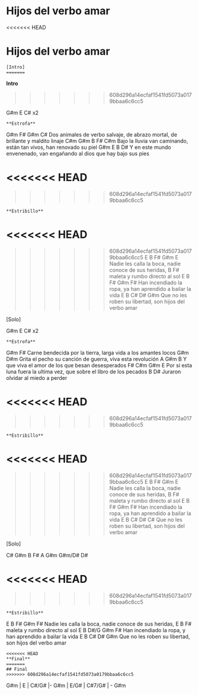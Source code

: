 # Hijos del verbo amar

<<<<<<< HEAD
# Hijos del verbo amar

```
[Intro]
=======
```
**Intro**
>>>>>>> 608d296a14ecfaf1541fd5073a0179bbaa6c6cc5

G#m E C#   x2

```
**Estrofa**
```

G#m                      F#                 G#m                            C#
Dos animales de verbo salvaje, de abrazo mortal, de brillante y maldito linaje
C#m          G#m             B               F#                  C#m
Bajo la lluvia van caminando, están tan vivos, han renovado su piel
              G#m          E                   B                     D#
Y en este mundo envenenado, van engañando al dios que hay bajo sus pies

<<<<<<< HEAD
=======

>>>>>>> 608d296a14ecfaf1541fd5073a0179bbaa6c6cc5
```
**Estribillo**
```

<<<<<<< HEAD
=======

>>>>>>> 608d296a14ecfaf1541fd5073a0179bbaa6c6cc5
E                   B   F#                G#m         E
Nadie les calla la boca, nadie conoce de sus heridas,
                  B        F#
maleta y rumbo directo al sol
E                   B  F#                     G#m      F#
Han incendiado la ropa, ya han aprendido a bailar la vida
E                    B     C#      D#              G#m
Que no les roben su libertad, son hijos del verbo amar

[Solo]

G#m E C#   x2

```
**Estrofa**
```

G#m                                               F#
Carne bendecida por la tierra, larga vida a los amantes locos
G#m                                                    D#m
Grita el pecho su canción de guerra, viva esta revolución
                A                G#m            B
Y que viva el amor de los que besan desesperados
                F#                 C#m                 G#m              E
Por si esta luna fuera la ultima vez, que sobre el libro de los pecados
             B                 D#
Juraron olvidar al miedo a perder

<<<<<<< HEAD
=======

>>>>>>> 608d296a14ecfaf1541fd5073a0179bbaa6c6cc5
```
**Estribillo**
```

<<<<<<< HEAD
=======

>>>>>>> 608d296a14ecfaf1541fd5073a0179bbaa6c6cc5
E                   B  F#                 G#m         E
Nadie les calla la boca, nadie conoce de sus heridas,
                  B        F#
maleta y rumbo directo al sol
E                  B   F#                     G#m     F#
Han incendiado la ropa, ya han aprendido a bailar la vida
E                    B    C#       D#               C#
Que no les roben su libertad, son hijos del verbo amar

[Solo]

C#   G#m   B   F#
A   G#m   G#m/D#   D#

<<<<<<< HEAD
=======

>>>>>>> 608d296a14ecfaf1541fd5073a0179bbaa6c6cc5
```
**Estribillo**
```

E                   B   F#               G#m       F#
Nadie les calla la boca, nadie conoce de sus heridas,
E                 B        F#
maleta y rumbo directo al sol
E                  B  D#/G                      G#m      F#
Han incendiado la ropa, y han aprendido a bailar la vida
E                    B    C#      D#               G#m
Que no les roben su libertad, son hijos del verbo amar
```
<<<<<<< HEAD
**Final**
=======
## Final
>>>>>>> 608d296a14ecfaf1541fd5073a0179bbaa6c6cc5
```
G#m | E | C#/G#  |-
G#m | E/G# | C#7/G# | -
G#m
```